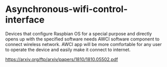 # Asynchronous-wifi-control-interface
Devices that configure Raspbian OS for a special purpose and directly opens up with the specified software needs AWCI software component to connect wireless network. 
AWCI app will be more comfortable for any user to operate the device and easily make it connect to internet.

https://arxiv.org/ftp/arxiv/papers/1810/1810.05502.pdf
